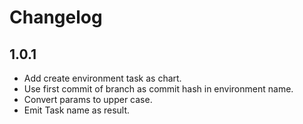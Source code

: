 # Changelog

## 1.0.1
- Add create environment task as chart.
- Use first commit of branch as commit hash in environment name.
- Convert params to upper case.
- Emit Task name as result.